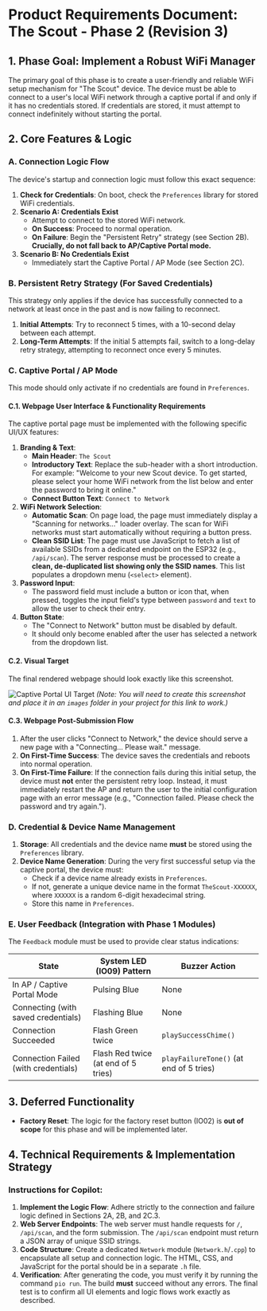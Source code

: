 # Product Requirements Document: The Scout - Phase 2 (Revision 3)

## 1. Phase Goal: Implement a Robust WiFi Manager

The primary goal of this phase is to create a user-friendly and reliable WiFi setup mechanism for "The Scout" device. The device must be able to connect to a user's local WiFi network through a captive portal if and only if it has no credentials stored. If credentials are stored, it must attempt to connect indefinitely without starting the portal.

## 2. Core Features & Logic

### A. Connection Logic Flow
The device's startup and connection logic must follow this exact sequence:

1.  **Check for Credentials**: On boot, check the `Preferences` library for stored WiFi credentials.
2.  **Scenario A: Credentials Exist**
    * Attempt to connect to the stored WiFi network.
    * **On Success**: Proceed to normal operation.
    * **On Failure**: Begin the "Persistent Retry" strategy (see Section 2B). **Crucially, do not fall back to AP/Captive Portal mode.**
3.  **Scenario B: No Credentials Exist**
    * Immediately start the Captive Portal / AP Mode (see Section 2C).

### B. Persistent Retry Strategy (For Saved Credentials)
This strategy only applies if the device has successfully connected to a network at least once in the past and is now failing to reconnect.

1.  **Initial Attempts**: Try to reconnect 5 times, with a 10-second delay between each attempt.
2.  **Long-Term Attempts**: If the initial 5 attempts fail, switch to a long-delay retry strategy, attempting to reconnect once every 5 minutes.

### C. Captive Portal / AP Mode
This mode should only activate if no credentials are found in `Preferences`.

#### C.1. Webpage User Interface & Functionality Requirements
The captive portal page must be implemented with the following specific UI/UX features:

1.  **Branding & Text**:
    * **Main Header**: `The Scout`
    * **Introductory Text**: Replace the sub-header with a short introduction. For example: "Welcome to your new Scout device. To get started, please select your home WiFi network from the list below and enter the password to bring it online."
    * **Connect Button Text**: `Connect to Network`
2.  **WiFi Network Selection**:
    * **Automatic Scan**: On page load, the page must immediately display a "Scanning for networks..." loader overlay. The scan for WiFi networks must start automatically without requiring a button press.
    * **Clean SSID List**: The page must use JavaScript to fetch a list of available SSIDs from a dedicated endpoint on the ESP32 (e.g., `/api/scan`). The server response must be processed to create a **clean, de-duplicated list showing only the SSID names**. This list populates a dropdown menu (`<select>` element).
3.  **Password Input**:
    * The password field must include a button or icon that, when pressed, toggles the input field's type between `password` and `text` to allow the user to check their entry.
4.  **Button State**:
    * The "Connect to Network" button must be disabled by default.
    * It should only become enabled after the user has selected a network from the dropdown list.

#### C.2. Visual Target
The final rendered webpage should look exactly like this screenshot.

![Captive Portal UI Target](images/captive_portal_target.png)
*(Note: You will need to create this screenshot and place it in an `images` folder in your project for this link to work.)*

#### C.3. Webpage Post-Submission Flow
1.  After the user clicks "Connect to Network," the device should serve a new page with a "Connecting... Please wait." message.
2.  **On First-Time Success**: The device saves the credentials and reboots into normal operation.
3.  **On First-Time Failure**: If the connection fails during this initial setup, the device must **not** enter the persistent retry loop. Instead, it must immediately restart the AP and return the user to the initial configuration page with an error message (e.g., "Connection failed. Please check the password and try again.").

### D. Credential & Device Name Management
1.  **Storage**: All credentials and the device name **must** be stored using the `Preferences` library.
2.  **Device Name Generation**: During the very first successful setup via the captive portal, the device must:
    * Check if a device name already exists in `Preferences`.
    * If not, generate a unique device name in the format `TheScout-XXXXXX`, where `XXXXXX` is a random 6-digit hexadecimal string.
    * Store this name in `Preferences`.

### E. User Feedback (Integration with Phase 1 Modules)
The `Feedback` module must be used to provide clear status indications:

| State                               | System LED (IO09) Pattern         | Buzzer Action                       |
| ----------------------------------- | --------------------------------- | ----------------------------------- |
| In AP / Captive Portal Mode         | Pulsing Blue                      | None                                |
| Connecting (with saved credentials) | Flashing Blue                     | None                                |
| Connection Succeeded                | Flash Green twice                 | `playSuccessChime()`                |
| Connection Failed (with credentials)| Flash Red twice (at end of 5 tries) | `playFailureTone()` (at end of 5 tries) |

## 3. Deferred Functionality

* **Factory Reset**: The logic for the factory reset button (IO02) is **out of scope** for this phase and will be implemented later.

## 4. Technical Requirements & Implementation Strategy

### Instructions for Copilot:
1.  **Implement the Logic Flow**: Adhere strictly to the connection and failure logic defined in Sections 2A, 2B, and 2C.3.
2.  **Web Server Endpoints**: The web server must handle requests for `/`, `/api/scan`, and the form submission. The `/api/scan` endpoint must return a JSON array of unique SSID strings.
3.  **Code Structure**: Create a dedicated `Network` module (`Network.h`/`.cpp`) to encapsulate all setup and connection logic. The HTML, CSS, and JavaScript for the portal should be in a separate `.h` file.
4.  **Verification**: After generating the code, you must verify it by running the command `pio run`. The build **must** succeed without any errors. The final test is to confirm all UI elements and logic flows work exactly as described.